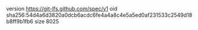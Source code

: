 version https://git-lfs.github.com/spec/v1
oid sha256:54d4a6d3820a0dcb6acdc6fe4a4a8c4e5a5ed0af231533c2549d18b8ff9b1fb6
size 8025
